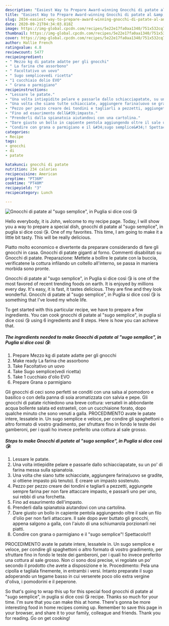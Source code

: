 ```yaml
---
description: "Easiest Way to Prepare Award-winning Gnocchi di patate al &amp;#34;sugo semplice&amp;#34;, in Puglia si dice così 😘"
title: "Easiest Way to Prepare Award-winning Gnocchi di patate al &amp;#34;sugo semplice&amp;#34;, in Puglia si dice così 😘"
slug: 2034-easiest-way-to-prepare-award-winning-gnocchi-di-patate-al-and-34-sugo-semplice-and-34-in-puglia-si-dice-cosi
date: 2020-09-21T04:34:03.818Z
image: https://img-global.cpcdn.com/recipes/5e22e17fa0aa1340/751x532cq70/gnocchi-di-patate-al-sugo-semplice-in-puglia-si-dice-cosi-😘-recipe-main-photo.jpg
thumbnail: https://img-global.cpcdn.com/recipes/5e22e17fa0aa1340/751x532cq70/gnocchi-di-patate-al-sugo-semplice-in-puglia-si-dice-cosi-😘-recipe-main-photo.jpg
cover: https://img-global.cpcdn.com/recipes/5e22e17fa0aa1340/751x532cq70/gnocchi-di-patate-al-sugo-semplice-in-puglia-si-dice-cosi-😘-recipe-main-photo.jpg
author: Hallie French
ratingvalue: 4.8
reviewcount: 5477
recipeingredient:
- " Mezzo kg di patate adatte per gli gnocchi"
- " La farina che assorbono"
- " Facoltativo un uovo"
- " Sugo semplicevedi ricetta"
- "1 cucchiaio dolio EVO"
- " Grana o parmigiano"
recipeinstructions:
- "Lessare le patate."
- "Una volta intiepidite pelare e passarle dallo schiacciapatate, su un po&#39; di farina messa sulla spianatoia."
- "Una volta che siano tutte schiacciate, aggiungere farina(uovo se gradite, si ottiene impasto più tenuto). E creare un impasto sostenuto."
- "Pezzo per pezzo creare dei tondini e tagliarli a pezzetti, aggiungete sempre farina per non fare attaccare impasto, e passarli uno per uno, sui rebbi di una forchetta."
- "Fino ad esaurimento dell&#39;impasto."
- "Prenderli dalla spianatoia aiutandovi con una cartolina."
- "Dare giusto un bollo in capiente pentola aggiungendo oltre il sale un filo d&#39;olio per non farli attaccare. Il sale dopo aver buttato gli gnocchi, appena salgono a galla, con l&#39;aiuto di una schiumarola porzionarli nei piatti."
- "Condire con grana o parmigiano e il &#34;sugo semplice&#34;! Spettacolo!!!"
categories:
- Recipe
tags:
- gnocchi
- di
- patate

katakunci: gnocchi di patate 
nutrition: 234 calories
recipecuisine: American
preptime: "PT36M"
cooktime: "PT40M"
recipeyield: "3"
recipecategory: Lunch

---
```



![Gnocchi di patate al &#34;sugo semplice&#34;, in Puglia si dice così 😘](https://img-global.cpcdn.com/recipes/5e22e17fa0aa1340/751x532cq70/gnocchi-di-patate-al-sugo-semplice-in-puglia-si-dice-cosi-😘-recipe-main-photo.jpg)

Hello everybody, it is John, welcome to my recipe page. Today, I will show you a way to prepare a special dish, gnocchi di patate al &#34;sugo semplice&#34;, in puglia si dice così 😘. One of my favorites. This time, I am going to make it a little bit tasty. This will be really delicious.

Piatto molto economico e divertente da preparare considerando di fare gli gnocchi in casa. Gnocchi di patate giganti al forno. Commenti disabilitati su Gnocchi di patate. Preparazione: Mettete a bollire le patate con la buccia, verificatene la cottura infilando un coltello all&#39;interno, se passa in maniera morbida sono pronte.

Gnocchi di patate al &#34;sugo semplice&#34;, in Puglia si dice così 😘 is one of the most favored of recent trending foods on earth. It is enjoyed by millions every day. It's easy, it is fast, it tastes delicious. They are fine and they look wonderful. Gnocchi di patate al &#34;sugo semplice&#34;, in Puglia si dice così 😘 is something that I've loved my whole life.


To get started with this particular recipe, we have to prepare a few ingredients. You can cook gnocchi di patate al &#34;sugo semplice&#34;, in puglia si dice così 😘 using 6 ingredients and 8 steps. Here is how you can achieve that.

<!--inarticleads1-->

##### The ingredients needed to make Gnocchi di patate al &#34;sugo semplice&#34;, in Puglia si dice così 😘:

1. Prepare  Mezzo kg di patate adatte per gli gnocchi
1. Make ready  La farina che assorbono
1. Take  Facoltativo un uovo
1. Take  Sugo semplice(vedi ricetta)
1. Take 1 cucchiaio d&#39;olio EVO
1. Prepare  Grana o parmigiano


Gli gnocchi di ceci sono perfetti se conditi con una salsa al pomodoro e basilico o con della panna di soia aromatizzata con salvia e pepe. Gli gnocchi di patate richiedono una breve cottura: versateli in abbondante acqua bollente salata ed estraeteli, con un cucchiaione forato, dopo qualche minuto che sono venuti a galla. PROCEDIMENTO avate le patate intere, lessatele in. Un sugo semplice e veloce, per condire gli spaghettoni o altro formato di vostro gradimento, per sfruttare fino in fondo le teste dei gamberoni, per i quali ho invece preferito una cottura al sale grosso. 

<!--inarticleads2-->

##### Steps to make Gnocchi di patate al &#34;sugo semplice&#34;, in Puglia si dice così 😘:

1. Lessare le patate.
1. Una volta intiepidite pelare e passarle dallo schiacciapatate, su un po&#39; di farina messa sulla spianatoia.
1. Una volta che siano tutte schiacciate, aggiungere farina(uovo se gradite, si ottiene impasto più tenuto). E creare un impasto sostenuto.
1. Pezzo per pezzo creare dei tondini e tagliarli a pezzetti, aggiungete sempre farina per non fare attaccare impasto, e passarli uno per uno, sui rebbi di una forchetta.
1. Fino ad esaurimento dell&#39;impasto.
1. Prenderli dalla spianatoia aiutandovi con una cartolina.
1. Dare giusto un bollo in capiente pentola aggiungendo oltre il sale un filo d&#39;olio per non farli attaccare. Il sale dopo aver buttato gli gnocchi, appena salgono a galla, con l&#39;aiuto di una schiumarola porzionarli nei piatti.
1. Condire con grana o parmigiano e il &#34;sugo semplice&#34;! Spettacolo!!!


PROCEDIMENTO avate le patate intere, lessatele in. Un sugo semplice e veloce, per condire gli spaghettoni o altro formato di vostro gradimento, per sfruttare fino in fondo le teste dei gamberoni, per i quali ho invece preferito una cottura al sale grosso. Non ci sono dosi precise, vi regolate un po&#39; secondo il prodotto che avete a disposizione e le. Procedimento: Pela una cipolla e tagliala finemente, in entrambi i versi. Intanto preparate il sugo adoperando un tegame basso in cui verserete poco olio extra vergine d&#39;oliva, i pomodorini e il peperone. 

So that's going to wrap this up for this special food gnocchi di patate al &#34;sugo semplice&#34;, in puglia si dice così 😘 recipe. Thanks so much for your time. I'm sure that you can make this at home. There's gonna be more interesting food in home recipes coming up. Remember to save this page in your browser, and share it to your family, colleague and friends. Thank you for reading. Go on get cooking!

